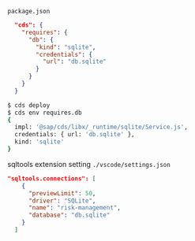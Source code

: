 `package.json`

```json
  "cds": {
    "requires": {
      "db": {
        "kind": "sqlite",
        "credentials": {
          "url": "db.sqlite"
        }
      }
    }
  }
```

```bash
$ cds deploy
$ cds env requires.db
{
  impl: '@sap/cds/libx/_runtime/sqlite/Service.js',
  credentials: { url: 'db.sqlite' },
  kind: 'sqlite'
}
```

sqltools extension setting
`./vscode/settings.json`

```json
"sqltools.connections": [
    {
      "previewLimit": 50,
      "driver": "SQLite",
      "name": "risk-management",
      "database": "db.sqlite"
    }
  ]
```

